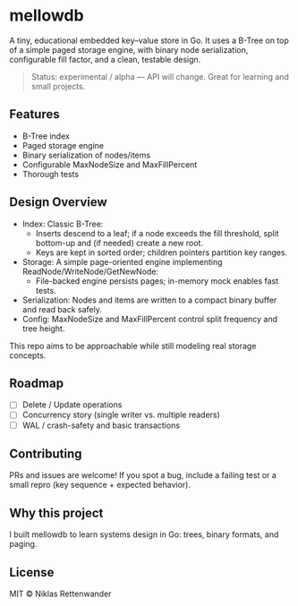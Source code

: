 # mellowdb

A tiny, educational embedded key–value store in Go.
It uses a B-Tree on top of a simple paged storage engine, with binary node serialization, configurable fill factor, and a clean, testable design.

> Status: experimental / alpha — API will change. Great for learning and small projects.

## Features
- B-Tree index
- Paged storage engine
- Binary serialization of nodes/items
- Configurable MaxNodeSize and MaxFillPercent
- Thorough tests

## Design Overview

- Index: Classic B-Tree:
    - Inserts descend to a leaf; if a node exceeds the fill threshold, split bottom-up and (if needed) create a new root.
    - Keys are kept in sorted order; children pointers partition key ranges.
- Storage: A simple page-oriented engine implementing ReadNode/WriteNode/GetNewNode:
    - File-backed engine persists pages; in-memory mock enables fast tests.
- Serialization: Nodes and items are written to a compact binary buffer and read back safely.
- Config: MaxNodeSize and MaxFillPercent control split frequency and tree height.

This repo aims to be approachable while still modeling real storage concepts.

## Roadmap
- [ ] Delete / Update operations
- [ ] Concurrency story (single writer vs. multiple readers)
- [ ] WAL / crash-safety and basic transactions

## Contributing

PRs and issues are welcome! If you spot a bug, include a failing test or a small repro (key sequence + expected behavior).

## Why this project

I built mellowdb to learn systems design in Go: trees, binary formats, and paging.

## License

MIT © Niklas Rettenwander
